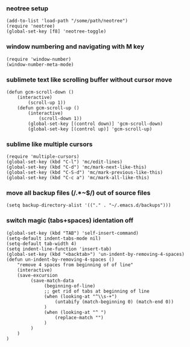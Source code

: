 ###  neotree setup
```
(add-to-list 'load-path "/some/path/neotree")
(require 'neotree)
(global-set-key [f8] 'neotree-toggle)
```

### window numbering and navigating with M key
```
(require 'window-number)
(window-number-meta-mode)
```

### sublimete text like scrolling buffer without cursor move
```
(defun gcm-scroll-down ()
    (interactive)
        (scroll-up 1))
	(defun gcm-scroll-up ()
	    (interactive)
	        (scroll-down 1))
		(global-set-key [(control down)] 'gcm-scroll-down)
		(global-set-key [(control up)] 'gcm-scroll-up)
```

### sublime like multiple cursors
```
(require 'multiple-cursors)
(global-set-key (kbd "C-l") 'mc/edit-lines)
(global-set-key (kbd "C-d") 'mc/mark-next-like-this)
(global-set-key (kbd "C-S-d") 'mc/mark-previous-like-this)
(global-set-key (kbd "C-c a") 'mc/mark-all-like-this)
```

### move all backup files (/.*~$/) out of source files
```
(setq backup-directory-alist '(("." . "~/.emacs.d/backups")))
```

### switch magic (tabs+spaces) identation off
```
(global-set-key (kbd "TAB") 'self-insert-command)
(setq-default indent-tabs-mode nil)
(setq-default tab-width 4)
(setq indent-line-function 'insert-tab)
(global-set-key (kbd "<backtab>") 'un-indent-by-removing-4-spaces)
(defun un-indent-by-removing-4-spaces ()
    "remove 4 spaces from beginning of of line"
    (interactive)
    (save-excursion
         (save-match-data
              (beginning-of-line)
              ;; get rid of tabs at beginning of line
              (when (looking-at "^\\s-+")
                  (untabify (match-beginning 0) (match-end 0))
              )
              (when (looking-at "^ ")
                  (replace-match "")
              )
         )
    )
)
```

